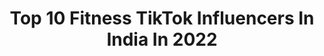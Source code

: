 ---
title: Top 10 Fitness TikTok Influencers In India In 2022
description: >-
  Find top fitness TikTok influencers in India in 2022. Most popular hashtags: #fyp #tidelagaodaaghatao #tiktok #foryoupage.
platform: TikTok
hits: 803
text_top: Discover the most popular TikTok profiles on inBeat.
text_bottom: Our platform aggregates 803 TikTok influencers like this in India for you to connect with.
profiles:
  - username: "insidefitness"
    fullname: >-
      Fitness
    bio: >-
      Fitness, Influencer Thank you for 1 Million ❤️
    location: "India"
    followers: 69800
    engagement: 1121
    commentsToLikes: 0.011140
    id: ckacstltubo080i78gn4zdffv
    verified: false
    hashtags: "#foryourpage, #staypositive, #like, #eidmubarak"
  - username: "iammonarajput420"
    fullname: >-
      Mona Rajput
    bio: >-
      RAJPUT GIRL(fitness inst.) Need diet chart(paid) Dm- Instagram🤘 #Jerksstayaway
    location: "India"
    followers: 33000
    engagement: 4889
    commentsToLikes: 0.053983
    id: ckbqsugfvdnit0j23asmz83rs
    verified: false
    hashtags: "#tiktokindia, #fitgirl, #viral, #comedy"
  - username: "artidangwalss"
    fullname: >-
      Arti Dangwalss
    bio: >-
      zumba n Aerobics instructor 💪💃🏋️,REEBOK certified fitness instructor
    location: "India"
    followers: 3416
    engagement: 2391
    commentsToLikes: 0.039728
    id: ck9ejlcbt39am0j78onk0vcxn
    verified: false
    hashtags: "#buggi, #haryanvisong, #happysoul, #adss"
  - username: "pardeeprawat91"
    fullname: >-
      pradeep rawat
    bio: >-
      Fitness ka Pagalpun💪🏻 Insta fitnesslover 💪🏻 Fitness coach Love only👉Phadi
    location: "India"
    followers: 12800
    engagement: 2086
    commentsToLikes: 0.029094
    id: ck83k3eh8908e0j78w9080ypp
    verified: false
    hashtags: "#stayhom, #stayhome, #fitness, #fitnessindia"
  - username: "dheerajsharma147"
    fullname: >-
      Dheeraj sharma💪
    bio: >-
      fitness freak...., #fitness trainer #fitx gym model 😘 #motivator
    location: "India"
    followers: 4496
    engagement: 3372
    commentsToLikes: 0.027713
    id: ckbrd09qzqpgu0j23ve8ccrb0
    verified: false
    hashtags: "#doubleexposure, #angerchallenge, #workoutathome, #quarentinelife"
  - username: "lovesumit0"
    fullname: >-
      Love Sumit
    bio: >-
      FITNESS MODEL
    location: "India"
    followers: 28400
    engagement: 2095
    commentsToLikes: 0.051938
    id: ckbb3qzisu2440j23noirsido
    verified: false
    hashtags: "#tidelagaodaaghatao, #foryourpage, #fitnessindia"
  - username: "sassyme1112"
    fullname: >-
      Tanvii Chandna
    bio: >-
      Love dancing Fitness freak Positive attitude
    location: "India"
    followers: 2131
    engagement: 1624
    commentsToLikes: 0.102971
    id: ckbqoecwd93860j23nu6kpvbg
    verified: false
    hashtags: "#women, #curvygirl, #comedyact, #trending"
  - username: "amithooda_thebeast"
    fullname: >-
      Amit Hooda
    bio: >-
      Beast mode always on🤫 Certified fitness trainer Insta: Beast_007_mode
    location: "India"
    followers: 18200
    engagement: 1592
    commentsToLikes: 0.083976
    id: ck9f2mvs3dt8b0j78davvfcyo
    verified: false
    hashtags: "#foryou, #fyp, #trending, #duet"
  - username: "commando.21"
    fullname: >-
      RD hooda 👮
    bio: >-
      follow on insta for best fitness tips 💪👈 IG:- cammando_07 IG: @vashisthfitness
    location: "India"
    followers: 38400
    engagement: 2762
    commentsToLikes: 0.034088
    id: ck9fhpoj071rr0j78mfrdwe08
    verified: false
    hashtags: "#happydance, #expressionchallenge, #tidelagaodaaghatao, #bellaciao"
  - username: "olympia3233"
    fullname: >-
      Sardarni💪
    bio: >-
      Fitness freak💪❤️
    location: "India"
    followers: 53000
    engagement: 1538
    commentsToLikes: 0.088392
    id: ck9eukia1e6f10j78ss4mdf8m
    verified: false
    hashtags: "#cardioworkout, #strong, #viralvideo, #missyougym"
---